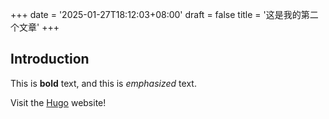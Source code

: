 +++
date = '2025-01-27T18:12:03+08:00'
draft = false
title = '这是我的第二个文章'
+++
## Introduction

This is **bold** text, and this is *emphasized* text.

Visit the [Hugo](https://gohugo.io) website!  
